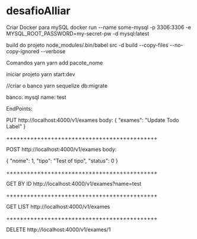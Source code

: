 # desafioAlliar

Criar Docker para mySQL
docker run --name some-mysql -p 3306:3306 -e MYSQL_ROOT_PASSWORD=my-secret-pw -d mysql:latest


build do projeto 
node_modules/.bin/babel src -d build --copy-files --no-copy-ignored --verbose

Comandos yarn
yarn add pacote_nome

iniciar projeto 
yarn start:dev

//criar o banco
yarn sequelize db:migrate

banco: mysql
name: test

EndPoints:

PUT http://localhost:4000/v1/exames
body:
{
    "exames": "Update Todo Label"
}

++++++++++++++++++++++++++++++++++++++++++++

POST http://localhost:4000/v1/exames
body:

{
    "nome": 1,
    "tipo": "Test of tipo",
    "status": 0
}

++++++++++++++++++++++++++++++++++++++++++++

GET BY ID http://localhost:4000/v1/exames?name=test

++++++++++++++++++++++++++++++++++++++++++++

GET LIST http://localhost:4000/v1/exames

++++++++++++++++++++++++++++++++++++++++++++

DELETE http://localhost:4000/v1/exames/1
